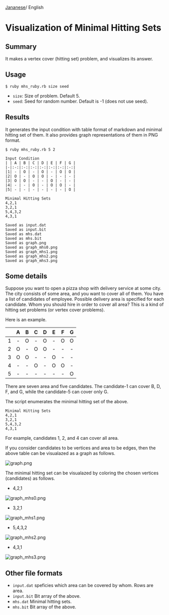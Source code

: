 [Jananese](README_ja.md)/ English

# Visualization of Minimal Hitting Sets

## Summary

It makes a vertex cover (hitting set) problem, and visualizes its answer.

## Usage

    $ ruby mhs_ruby.rb size seed

- `size`: Size of problem. Default 5.
- `seed`: Seed for random number. Default is -1 (does not use seed).

## Results

It generates the input condition with table format of markdown and minimal hitting set of them. It also provides graph representations of them in PNG format.

    $ ruby mhs_ruby.rb 5 2

    Input Condition
    | | A | B | C | D | E | F | G |
    |-|:-:|:-:|:-:|:-:|:-:|:-:|:-:|
    |1| - | O | - | O | - | O | O |
    |2| O | - | O | O | - | - | - |
    |3| O | O | - | - | O | - | - |
    |4| - | - | O | - | O | O | - |
    |5| - | - | - | - | - | - | O |

    Minimal Hitting Sets
    4,2,1
    3,2,1
    5,4,3,2
    4,3,1

    Saved as input.dat
    Saved as input.bit
    Saved as mhs.dat
    Saved as mhs.bit
    Saved as graph.png
    Saved as graph_mhs0.png
    Saved as graph_mhs1.png
    Saved as graph_mhs2.png
    Saved as graph_mhs3.png

## Some details

Suppose you want to open a pizza shop with delivery service at some city. The city consists of some area, and you want to cover all of them. You have a list of candidates of employee. Possible delivery area is specified for each candidate. Whom you should hire in order to cover all area? This is a kind of hitting set problems (or vertex cover problems).

Here is an example.

| | A | B | C | D | E | F | G |
|-|:-:|:-:|:-:|:-:|:-:|:-:|:-:|
|1| - | O | - | O | - | O | O |
|2| O | - | O | O | - | - | - |
|3| O | O | - | - | O | - | - |
|4| - | - | O | - | O | O | - |
|5| - | - | - | - | - | - | O |


There are seven area and five candidates. The candidate-1 can cover B, D, F, and G, while the candidate-5 can cover only G.

The script enumerates the minimal hitting set of the above.

    Minimal Hitting Sets
    4,2,1
    3,2,1
    5,4,3,2
    4,3,1

For example, candidates 1, 2, and 4 can cover all area.

If you consider candidates to be vertices and area to be edges, then the above table can be visualazed as a graph as follows.

![graph.png](graph.png)

The minimal hitting set can be visualazed by coloring the chosen vertices (candidates) as follows.

* 4,2,1

![graph_mhs0.png](graph_mhs0.png)

* 3,2,1

![graph_mhs1.png](graph_mhs1.png)

* 5,4,3,2

![graph_mhs2.png](graph_mhs2.png)

* 4,3,1

![graph_mhs3.png](graph_mhs3.png)

## Other file formats


* `input.dat` speficies which area can be covered by whom. Rows are area.
* `input.bit` Bit array of the above.
* `mhs.dat` Minimal hitting sets.
* `mhs.bit` Bit array of the above.
